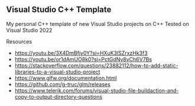 ## Visual Studio C++ Template
My personal C++ template of new Visual Studio projects on C++
Tested on Visual Studio 2022

Resources
- https://youtu.be/3X4DmBfjy0Y?si=HXuK3lSZrxzHk3f3
- https://youtu.be/or1dAmUO8k0?si=PctGdNy8vCh6V7Bs
- https://stackoverflow.com/questions/23882112/how-to-add-static-libraries-to-a-visual-studio-project
- https://www.glfw.org/documentation.html
- https://github.com/g-truc/glm/releases
- https://www.telerik.com/forums/visual-studio-file-buildaction-and-copy-to-output-directory-questions
